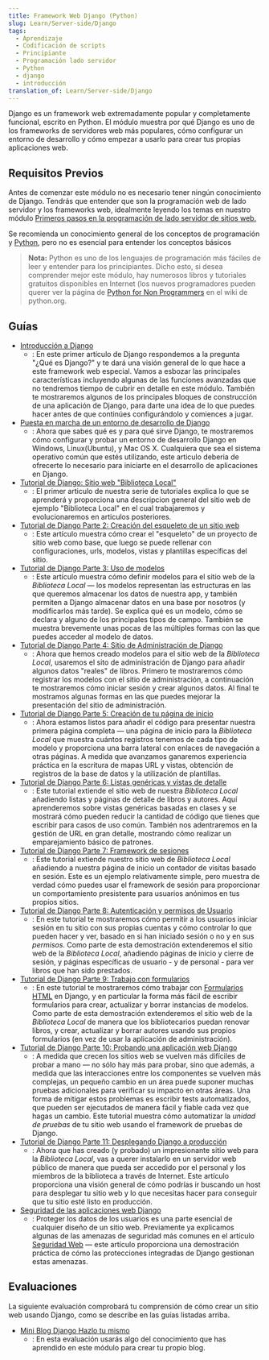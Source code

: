 ```yaml
---
title: Framework Web Django (Python)
slug: Learn/Server-side/Django
tags:
  - Aprendizaje
  - Codificación de scripts
  - Principiante
  - Programación lado servidor
  - Python
  - django
  - introducción
translation_of: Learn/Server-side/Django
---
```


Django es un framework web extremadamente popular y completamente funcional, escrito en Python. El módulo muestra por qué Django es uno de los frameworks de servidores web más populares, cómo configurar un entorno de desarrollo y cómo empezar a usarlo para crear tus propias aplicaciones web.

## Requisitos Previos

Antes de comenzar este módulo no es necesario tener ningún conocimiento de Django. Tendrás que entender que son la programación web de lado servidor y los frameworks web, idealmente leyendo los temas en nuestro módulo [Primeros pasos en la programación de lado servidor de sitios web.](/es/docs/Learn/Server-side/First_steps)

Se recomienda un conocimiento general de los conceptos de programación y [Python](/es/docs/Glossary/Python), pero no es esencial para entender los conceptos básicos

> **Nota:** Python es uno de los lenguajes de programación más fáciles de leer y entender para los principiantes. Dicho esto, si desea comprender mejor este módulo, hay numerosos libros y tutoriales gratuitos disponibles en Internet (los nuevos programadores pueden querer ver la página de [Python for Non Programmers](https://wiki.python.org/moin/BeginnersGuide/NonProgrammers) en el wiki de python.org.

## Guías

- [Introducción a Django](/es/docs/Learn/Server-side/Django/Introducci%C3%B3n)
  - : En este primer artículo de Django respondemos a la pregunta "¿Qué es Django?" y te dará una visión general de lo que hace a este framework web especial. Vamos a esbozar las principales características incluyendo algunas de las funciones avanzadas que no tendremos tiempo de cubrir en detalle en este módulo. También te mostraremos algunos de los principales bloques de construcción de una aplicación de Django, para darte una idea de lo que puedes hacer antes de que continúes configurándolo y comiences a jugar.
- [Puesta en marcha de un entorno de desarrollo de Django](/es/docs/Learn/Server-side/Django/development_environment)
  - : Ahora que sabes qué es y para qué sirve Django, te mostraremos cómo configurar y probar un entorno de desarrollo Django en Windows, Linux(Ubuntu), y Mac OS X. Cualquiera que sea el sistema operativo común que estés utilizando, este articulo deberia de ofrecerte lo necesario para iniciarte en el desarrollo de aplicaciones en Django.
- [Tutorial de Django: Sitio web "Biblioteca Local"](/es/docs/Learn/Server-side/Django/Tutorial_local_library_website)
  - : El primer articulo de nuestra serie de tutoriales explica lo que se aprenderá y proporciona una descripcion general del sitio web de ejemplo "Biblioteca Local" en el cual trabajaremos y evolucionaremos en articulos posteriores.
- [Tutorial de Django Parte 2: Creación del esqueleto de un sitio web](/es/docs/Learn/Server-side/Django/skeleton_website)
  - : Este artículo muestra cómo crear el "esqueleto" de un proyecto de sitio web como base, que luego se puede rellenar con configuraciones, urls, modelos, vistas y plantillas específicas del sitio.
- [Tutorial de Django Parte 3: Uso de modelos](/es/docs/Learn/Server-side/Django/Models)
  - : Este artículo muestra cómo definir modelos para el sitio web de la _Biblioteca Local_ — los modelos representan las estructuras en las que queremos almacenar los datos de nuestra app, y también permiten a Django almacenar datos en una base por nosotros (y modificarlos más tarde). Se explica qué es un modelo, cómo se declara y alguno de los principales tipos de campo. También se muestra brevemente unas pocas de las múltiples formas con las que puedes acceder al modelo de datos.
- [Tutorial de Django Parte 4: Sitio de Administración de Django](/es/docs/Learn/Server-side/Django/Admin_site)
  - : Ahora que hemos creado modelos para el sitio web de la _Biblioteca Local_, usaremos el sito de administración de Django para añadir algunos datos "reales" de libros. Primero te mostraremos cómo registrar los modelos con el sitio de administración, a continuación te mostraremos cómo iniciar sesión y crear algunos datos. Al final te mostramos algunas formas en las que puedes mejorar la presentación del sitio de administración.
- [Tutorial de Django Parte 5: Creación de tu página de inicio](/es/docs/Learn/Server-side/Django/Home_page)
  - : Ahora estamos listos para añadir el código para presentar nuestra primera página completa — una página de inicio para la _Biblioteca Local_ que muestra cuántos registros tenemos de cada tipo de modelo y proporciona una barra lateral con enlaces de navegación a otras páginas. A medida que avanzamos ganaremos experiencia práctica en la escritura de mapas URL y vistas, obtención de registros de la base de datos y la utilización de plantillas.
- [Tutorial de Django Parte 6: Listas genéricas y vistas de detalle](/es/docs/Learn/Server-side/Django/Generic_views)
  - : Este tutorial extiende el sitio web de nuestra _Biblioteca Local_ añadiendo listas y páginas de detalle de libros y autores. Aquí aprenderemos sobre vistas genéricas basadas en clases y se mostrará cómo pueden reducir la cantidad de código que tienes que escribir para casos de uso común. También nos adentraremos en la gestión de URL en gran detalle, mostrando cómo realizar un emparejamiento básico de patrones.
- [Tutorial de Django Parte 7: Framework de sesiones](/es/docs/Learn/Server-side/Django/Sessions)
  - : Este tutorial extiende nuestro sitio web de _Biblioteca Local_ añadiendo a nuestra página de inicio un contador de visitas basado en sesión. Este es un ejemplo relativamente simple, pero muestra de verdad cómo puedes usar el framework de sesión para proporcionar un comportamiento presistente para usuarios anónimos en tus propios sitios.
- [Tutorial de Django Parte 8: Autenticación y permisos de Usuario](/es/docs/Learn/Server-side/Django/Authentication)
  - : En este tutorial te mostraremos cómo permitir a los usuarios iniciar sesión en tu sitio con sus propias cuentas y cómo controlar lo que pueden hacer y ver, basado en si han iniciado sesión o no y en sus _permisos_. Como parte de esta demostración extenderemos el sitio web de la _Biblioteca Local_, añadiendo páginas de inicio y cierre de sesión, y páginas específicas de usuario - y de personal - para ver libros que han sido prestados.
- [Tutorial de Django Parte 9: Trabajo con formularios](/es/docs/Learn/Server-side/Django/Forms)
  - : En este tutorial te mostraremos cómo trabajar con [Formularios HTML](/es/docs/Web/Guide/HTML/Forms) en Django, y en particular la forma más fácil de escribir formularios para crear, actualizar y borrar instancias de modelos. Como parte de esta demostración extenderemos el sitio web de la _Biblioteca Local_ de manera que los bibliotecarios puedan renovar libros, y crear, actualizar y borrar autores usando sus propios formularios (en vez de usar la aplicación de administración).
- [Tutorial de Django Parte 10: Probando una aplicación web Django](/es/docs/Learn/Server-side/Django/Testing)
  - : A medida que crecen los sitios web se vuelven más difíciles de probar a mano — no sólo hay más para probar, sino que además, a medida que las interacciones entre los componentes se vuelven más complejas, un pequeño cambio en un área puede suponer muchas pruebas adicionales para verificar su impacto en otras áreas. Una forma de mitigar estos problemas es escribir tests automatizados, que pueden ser ejecutados de manera fácil y fiable cada vez que hagas un cambio. Este tutorial muestra cómo automatizar la _unidad de pruebas_ de tu sitio web usando el framework de pruebas de Django.
- [Tutorial de Django Parte 11: Desplegando Django a producción](/es/docs/Learn/Server-side/Django/Deployment)
  - : Ahora que has creado (y probado) un impresionante sitio web para la _Biblioteca Local_, vas a querer instalarlo en un servidor web público de manera que pueda ser accedido por el personal y los miembros de la biblioteca a través de Internet. Este artículo proporciona una visión general de cómo podrías ir buscando un host para desplegar tu sitio web y lo que necesitas hacer para conseguir que tu sitio esté listo en producción.
- [Seguridad de las aplicaciones web Django](/es/docs/Learn/Server-side/Django/web_application_security)
  - : Proteger los datos de los usuarios es una parte esencial de cualquier diseño de un sitio web. Previamente ya explicamos algunas de las amenazas de seguridad más comunes en el artículo [Seguridad Web](/es/docs/Web/Security) — este artículo proporciona una demostración práctica de cómo las protecciones integradas de Django gestionan estas amenazas.

## Evaluaciones

La siguiente evaluación comprobará tu comprensión de cómo crear un sitio web usando Django, como se describe en las guías listadas arriba.

- [Mini Blog Django Hazlo tu mismo](/es/docs/Learn/Server-side/Django/django_assessment_blog)
  - : En esta evaluación usarás algo del conocimiento que has aprendido en este módulo para crear tu propio blog.
